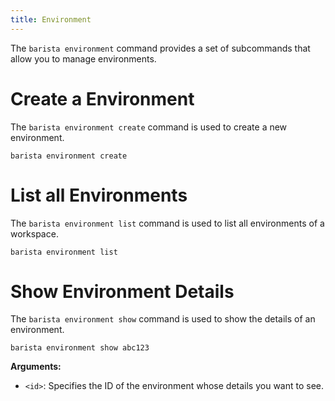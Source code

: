 ```yaml
---
title: Environment
---
```


The `barista environment` command provides a set of subcommands that allow you to manage environments.

# Create a Environment

The `barista environment create` command is used to create a new environment.

```shell
barista environment create
```


# List all Environments

The `barista environment list` command is used to list all environments of a workspace.

```shell
barista environment list
```


# Show Environment Details

The `barista environment show` command is used to show the details of an environment.

```shell
barista environment show abc123
```

**Arguments:**

- `<id>`: Specifies the ID of the environment whose details you want to see.

